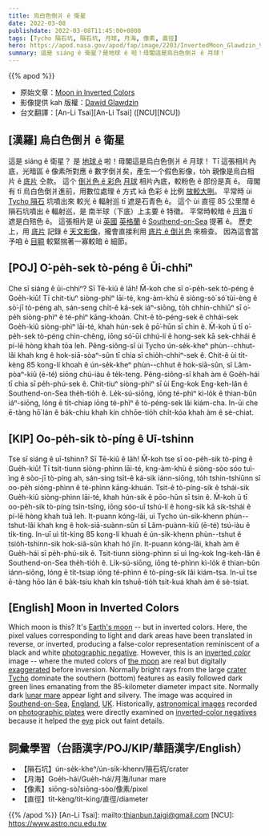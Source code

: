```yaml
---
title: 烏白色倒爿 ê 衛星
date: 2022-03-08
publishdate: 2022-03-08T11:45:00+0800
tags: [Tycho 隕石坑, 隕石坑, 月球, 月海, 像素, 直徑]
hero: https://apod.nasa.gov/apod/fap/image/2203/InvertedMoon_Glawdzin_960.jpg
summary: 這是 siáng ê 衛星？是地球 ê 啦！毋閣這是烏白色倒爿 ê 月球！
---
```


{{% apod %}}

- 原始文章：[Moon in Inverted Colors](https://apod.nasa.gov/apod/ap220308.html)
- 影像提供 kah 版權：[Dawid Glawdzin](mailto:dglawdzin@gmail.com)
- 台文翻譯：[An-Li Tsai][An-Li Tsai] ([NCU][NCU])

## [漢羅] 烏白色倒爿 ê 衛星
這是 siáng ê 衛星？
是 [地球 ê][Earth's moon] 啦！毋閣這是烏白色倒爿 ê 月球！
Tī 這張相片內底，光暗區 ê 像素所對應 ê 數字倒爿矣，產生一个假色影像，to̍h 親像是烏白相片 ê [底片][photographic negative] 仝款。
這个 [倒爿色 ê 彩色][inverted *color*] [月球][the moon] 相片內底，較粉色 ê 部份是真 ê。
毋閣有 tī 烏白色倒爿進前，用數位處理 ê 方式 kā 色彩 ê 比例 [放較大咧][exaggerated]。
平常時 ùi [Tycho 隕石][crater Tycho] 坑噴出來 較光 ê 輻射巡 tī 遮是石青色 ê。
這个 ùi 直徑 85 公里闊 ê 隕石坑噴出 ê 輻射巡，是 南半球（下底）上主要 ê 特徵。
平常時較暗 ê [月海][lunar mare] tī 遮是白殕色 ê。
這張相片是 ùi [英國][UK] [英格蘭][England] ê [Southend-on-Sea][Southend-on-Sea] 提著 ê。
歷史上，用 [底片][photographic plates] 記錄 ê [天文影像][astronomical images]，攏會直接利用 [底片 ê 倒爿色][inverted-color negatives] 來檢查。
因為這會當予咱 ê [目睭][eye] 較緊揣著一寡較暗 ê 細節。


## [POJ] O͘-pe̍h-sek tò-péng ê Ūi-chhiⁿ
Che sī siáng ê ūi-chhiⁿ?
Sī Tē-kiû ê la̍h!
M̄-koh che sī o͘-pe̍h-sek tò-péng ê Goe̍h-kiû!
Tī chit-tiuⁿ siòng-phìⁿ lāi-té, kng-àm-khù ê siòng-sò͘ só͘ tùi-èng ê sò͘-jī tò-péng ah, sán-seng chi̍t-ê ká-sek iáⁿ-siōng, to̍h chhin-chhiūⁿ sī o͘-pe̍h siòng-phìⁿ ê té-phìⁿ kāng-khoán.
Chit-ê tò-péng-sek ê chhái-sek Goe̍h-kiû siòng-phìⁿ lāi-té, khah hún-sek ê pō͘-hūn sī chin ê.
M̄-koh ū tī o͘-pe̍h-sek tò-péng chìn-chêng, iōng só͘-ūi chhú-lí ê hong-sek kā sek-chhái ê pí-lē hòng khah tōa leh.
Pêng-siông-sî ùi Tycho ún-se̍k-kheⁿ phùn--chhut-lâi khah kng ê hok-siā-sòaⁿ-sûn tī chia sī chio̍h-chhiⁿ-sek ê.
Chit-ê ùi ti̍t-kèng 85 kong-lí khoah ê ún-se̍k-kheⁿ phùn--chhut ê hok-siā-sûn, sī Lâm-pòaⁿ-kiû (ē-té) siōng chú-iàu ê te̍k-teng.
Pêng-siông-sî khah àm ê Goe̍h-hái tī chia sī pe̍h-phú-sek ê.
Chit-tiuⁿ siòng-phìⁿ sī ùi Eng-kok Eng-keh-lân ê Southend-on-Sea the̍h-tio̍h ê.
Le̍k-sú-siōng, iōng té-phìⁿ kì-lo̍k ê thian-bûn iáⁿ-siōng, lóng ē ti̍t-chiap iōng té-phìⁿ ê tò-péng-sek lâi kiám-cha.
In-ūi che ē-tàng hō͘ lán ê ba̍k-chiu khah kín chhōe-tio̍h chi̍t-kóa khah àm ê sè-chiat.

## [KIP] Oo-pe̍h-sik tò-píng ê Uī-tshinn
Tse sī siáng ê uī-tshinn?
Sī Tē-kiû ê la̍h!
M̄-koh tse sī oo-pe̍h-sik tò-píng ê Gue̍h-kiû!
Tī tsit-tiunn siòng-phìnn lāi-té, kng-àm-khù ê siòng-sòo sóo tuì-ìng ê sòo-jī tò-píng ah, sán-sing tsi̍t-ê ká-sik iánn-siōng, to̍h tshin-tshiūnn sī oo-pe̍h siòng-phìnn ê té-phìnn kāng-khuán.
Tsit-ê tò-píng-sik ê tshái-sik Gue̍h-kiû siòng-phìnn lāi-té, khah hún-sik ê pōo-hūn sī tsin ê.
M̄-koh ū tī oo-pe̍h-sik tò-píng tsìn-tsîng, iōng sóo-uī tshú-lí ê hong-sik kā sik-tshái ê pí-lē hòng khah tuā leh.
It-puann kóng-lâi, uì Tycho ún-si̍k-khenn phùn--tshut-lâi khah kng ê hok-siā-suànn-sûn sī Lâm-puànn-kiû (ē-té) tsú-iàu ê ti̍k-ting.
In-uī uì ti̍t-kìng 85 kong-lí khuah ê ún-si̍k-khenn phùn--tshut ê tsio̍h-tshinn-sik hok-siā-sûn khah hó jīn.
It-puann kóng-lâi, khah àm ê Gue̍h-hái sī pe̍h-phú-sik ê.
Tsit-tiunn siòng-phìnn sī uì Ing-kok Ing-keh-lân ê Southend-on-Sea the̍h-tio̍h ê.
Li̍k-sú-siōng, iōng té-phìnn kì-lo̍k ê thian-bûn iánn-siōng, lóng ē ti̍t-tsiap iōng té-phìnn ê tò-píng-sik lâi kiám-tsa.
In-uī tse ē-tàng hōo lán ê ba̍k-tsiu khah kín tshuē-tio̍h tsi̍t-kuá khah àm ê sè-tsiat.

## [English] Moon in Inverted Colors
Which moon is this?
It's [Earth's moon][Earth's moon] -- but in inverted colors.
Here, the pixel values corresponding to light and dark areas have been translated in reverse, or inverted, producing a false-color representation reminiscent of a black and white [photographic negative][photographic negative].
However, this is an [inverted *color*][inverted *color*] image -- where the muted colors of [the moon][the moon] are real but digitally [exaggerated][exaggerated] before inversion.
Normally bright rays from the large [crater Tycho][crater Tycho] dominate the southern (bottom) features as easily followed dark green lines emanating from the 85-kilometer diameter impact site.
Normally dark [lunar mare][lunar mare] appear light and silvery.
The image was acquired in [Southend-on-Sea][Southend-on-Sea], [England][England], [UK][UK].
Historically, [astronomical images][astronomical images] recorded on [photographic plates][photographic plates] were directly examined on [inverted-color negatives][inverted-color negatives] because it helped the [eye][eye] pick out faint details.

## 詞彙學習（台語漢字/POJ/KIP/華語漢字/English）
- 【隕石坑】ún-se̍k-kheⁿ/ún-si̍k-khenn/隕石坑/crater
- 【月海】Goe̍h-hái/Gue̍h-hái/月海/lunar mare
- 【像素】siōng-sò͘/siōng-sòo/像素/pixel
- 【直徑】ti̍t-kèng/ti̍t-kìng/直徑/diameter


{{% /apod %}}
[An-Li Tsai]: mailto:thianbun.taigi@gmail.com
[NCU]: https://www.astro.ncu.edu.tw

[copyright]: https://apod.nasa.gov/apod/fap/lib/about_apod.html#srapply

[Earth's moon]:https://moon.nasa.gov/
[photographic negative]:https://en.wikipedia.org/wiki/Negative_(photography)
[inverted *color*]:https://www.quora.com/How-exactly-does-color-inversion-work
[the moon]:https://apod.nasa.gov/apod/ap160201.html
[exaggerated]:https://apod.nasa.gov/apod/ap210831.html
[crater Tycho]:https://en.wikipedia.org/wiki/Tycho_(lunar_crater)
[lunar mare]:https://en.wikipedia.org/wiki/Lunar_mare#/media/File:Moon_names.svg
[Southend-on-Sea]:https://youtu.be/rv_fuDFxhWc
[England]:https://en.wikipedia.org/wiki/England
[UK]:https://en.wikipedia.org/wiki/United_Kingdom
[astronomical images]:https://apod.nasa.gov/apod/ap200426.html
[photographic plates]:https://www.atnf.csiro.au/outreach/education/senior/astrophysics/photometry_photographicastro.html
[inverted-color negatives]:https://i.ytimg.com/vi/8T6cPfb5fXg/maxresdefault.jpg
[eye]:https://www.nei.nih.gov/learn-about-eye-health/healthy-vision/how-eyes-work
